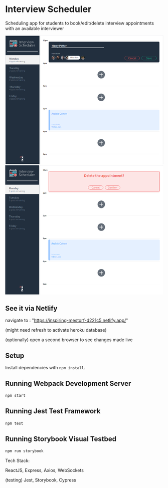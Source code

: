 # Interview Scheduler
 Scheduling app for students to book/edit/delete interview appointments with an available interviewer

 ![Add/Edit](public/images/Add-view.png?raw=true "Add/Edit Appointment")
 ![Delete](public/images/Delete-view.png?raw=true "Delete Appointment")

## See it via Netlify
navigate to : "https://inspiring-mestorf-d221c5.netlify.app/"

(might need refresh to activate heroku database)

(optionally) open a second browser to see changes made live

## Setup

Install dependencies with `npm install`.

## Running Webpack Development Server

```sh
npm start
```

## Running Jest Test Framework

```sh
npm test
```

## Running Storybook Visual Testbed

```sh
npm run storybook
```

Tech Stack:

ReactJS, Express, Axios, WebSockets

(testing) Jest, Storybook, Cypress


